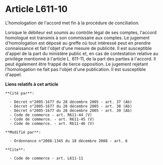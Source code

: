 # Article L611-10

L'homologation de l'accord met fin à la procédure de conciliation. 

Lorsque le débiteur est soumis au contrôle légal de ses comptes, l'accord homologué est transmis à son commissaire aux
comptes. Le jugement d'homologation est déposé au greffe où tout intéressé peut en prendre connaissance et fait l'objet d'une
mesure de publicité. Il est susceptible d'appel de la part du ministère public et, en cas de contestation relative au
privilège mentionné à l'article L. 611-11, de la part des parties à l'accord. Il peut également être frappé de tierce
opposition. Le jugement rejetant l'homologation ne fait pas l'objet d'une publication. Il est susceptible d'appel.

**Liens relatifs à cet article**

	**Cité par**:

	  - Décret n°2005-1677 du 28 décembre 2005 - art. 37 (Ab)
	  - Décret n°2005-1677 du 28 décembre 2005 - art. 38 (Ab)
	  - Décret n°2005-1677 du 28 décembre 2005 - art. 39 (Ab)
	  - Code de commerce - art. R611-44 (V)
	  - Code de commerce. - art. R611-45 (V)
	  - Code de commerce. - art. R611-46 (V)

	**Modifié par**:

	  - Ordonnance n°2008-1345 du 18 décembre 2008 - art. 6

	**Cite**:

	  - Code de commerce - art. L611-11
